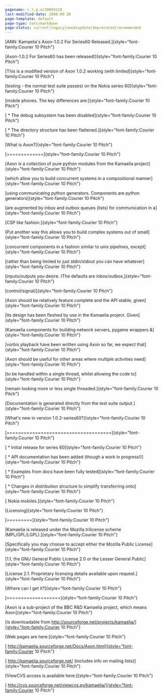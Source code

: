 ```yaml
---
pagename: c.l.p.a/20050110
last-modified-date: 2008-09-20
page-template: default
page-type: text/markdown
page-status: current|legacy|needsupdate|deprecated|recommended
---
```

[ANN: Kamaelia\'s Axon-1.0.2 For Series60
Released.]{style="font-family:Courier 10 Pitch"}

[Axon-1.0.2 For Series60 has been
released!]{style="font-family:Courier 10 Pitch"}

[This is a modified version of Axon 1.0.2 working (with
limited]{style="font-family:Courier 10 Pitch"}

[testing - the normal test suite passes) on the Nokia series
60]{style="font-family:Courier 10 Pitch"}

[mobile phones. The key differences
are:]{style="font-family:Courier 10 Pitch"}

[ \* The debug subsystem has been
disabled]{style="font-family:Courier 10 Pitch"}

[ \* The directory structure has been
flattened.]{style="font-family:Courier 10 Pitch"}

[What is Axon?]{style="font-family:Courier 10 Pitch"}

[=============]{style="font-family:Courier 10 Pitch"}

[Axon is a collection of pure python modules from the Kamaelia
project]{style="font-family:Courier 10 Pitch"}

[which allow you to build concurrent systems in a compositional
manner]{style="font-family:Courier 10 Pitch"}

[using communicating python generators. Components are python
generators]{style="font-family:Courier 10 Pitch"}

[are augmented by inbox and outbox queues (lists) for communication in
a]{style="font-family:Courier 10 Pitch"}

[CSP like fashion.]{style="font-family:Courier 10 Pitch"}

[Put another way this allows you to build complex systems out of
small]{style="font-family:Courier 10 Pitch"}

[concurrent components in a fashion similar to unix pipelines,
except]{style="font-family:Courier 10 Pitch"}

[rather than being limited to just stdin/stdout you can have
whatever]{style="font-family:Courier 10 Pitch"}

[inputs/outputs you desire. (The defaults are
inbox/outbox,]{style="font-family:Courier 10 Pitch"}

[control/signal)]{style="font-family:Courier 10 Pitch"}

[Axon should be relatively feature complete and the API stable,
given]{style="font-family:Courier 10 Pitch"}

[its design has been fleshed by use in the Kamaelia project.
Given]{style="font-family:Courier 10 Pitch"}

[Kamaelia components for building network servers, pygame wrappers
&]{style="font-family:Courier 10 Pitch"}

[vorbis playback have been written using Axon so far, we expect
that]{style="font-family:Courier 10 Pitch"}

[Axon should be useful for other areas where multiple activities
need]{style="font-family:Courier 10 Pitch"}

[to be handled within a single thread, whilst allowing the code
to]{style="font-family:Courier 10 Pitch"}

[remain looking more or less single
threaded.]{style="font-family:Courier 10 Pitch"}

[Documentation is generated directly from the test suite
output.]{style="font-family:Courier 10 Pitch"}

[What\'s new in version
1.0.2-series60?]{style="font-family:Courier 10 Pitch"}

[=====================================]{style="font-family:Courier 10 Pitch"}

[ \* Initial release for series
60]{style="font-family:Courier 10 Pitch"}

[ \* API documentation has been added (though a work in
progress!)]{style="font-family:Courier 10 Pitch"}

[ \* Examples from docs have been fully
tested]{style="font-family:Courier 10 Pitch"}

[ \* Changes in distribution structure to simplify transferring
onto]{style="font-family:Courier 10 Pitch"}

[ Nokia mobiles.]{style="font-family:Courier 10 Pitch"}

[Licensing]{style="font-family:Courier 10 Pitch"}

[=========]{style="font-family:Courier 10 Pitch"}

[Kamaelia is released under the Mozilla trilicense scheme
(MPL/GPL/LGPL).]{style="font-family:Courier 10 Pitch"}

[Specifically you may choose to accept either the Mozilla Public
License]{style="font-family:Courier 10 Pitch"}

[1.1, the GNU General Public License 2.0 or the Lesser General
Public]{style="font-family:Courier 10 Pitch"}

[License 2.1. Proprietary licensing details available upon
request.]{style="font-family:Courier 10 Pitch"}

[Where can I get it?]{style="font-family:Courier 10 Pitch"}

[===================]{style="font-family:Courier 10 Pitch"}

[Axon is a sub-project of the BBC R&D Kamaelia project, which means
Axon]{style="font-family:Courier 10 Pitch"}

[is downloadable from
http://sourceforge.net/projects/kamaelia/]{style="font-family:Courier 10 Pitch"}

[Web pages are here:]{style="font-family:Courier 10 Pitch"}

[
http://kamaelia.sourceforge.net/Docs/Axon.html]{style="font-family:Courier 10 Pitch"}

[ http://kamaelia.sourceforge.net/ (includes info on mailing
lists)]{style="font-family:Courier 10 Pitch"}

[ViewCVS access is available
here:]{style="font-family:Courier 10 Pitch"}

[
http://cvs.sourceforge.net/viewcvs.py/kamaelia/]{style="font-family:Courier 10 Pitch"}
